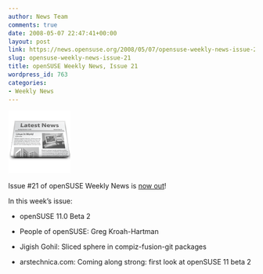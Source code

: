 ```yaml
---
author: News Team
comments: true
date: 2008-05-07 22:47:41+00:00
layout: post
link: https://news.opensuse.org/2008/05/07/opensuse-weekly-news-issue-21/
slug: opensuse-weekly-news-issue-21
title: openSUSE Weekly News, Issue 21
wordpress_id: 763
categories:
- Weekly News
---
```


![news](/wp-content/uploads/2007/11/knewsticker.png)

Issue #21 of openSUSE Weekly News is [now out](//en.opensuse.org/OpenSUSE_Weekly_News/21)!

In this week’s issue:



	
  * openSUSE 11.0 Beta 2

	
  * People of openSUSE: Greg Kroah-Hartman

	
  * Jigish Gohil: Sliced sphere in compiz-fusion-git packages

	
  * arstechnica.com: Coming along strong: first look at openSUSE 11 beta 2


